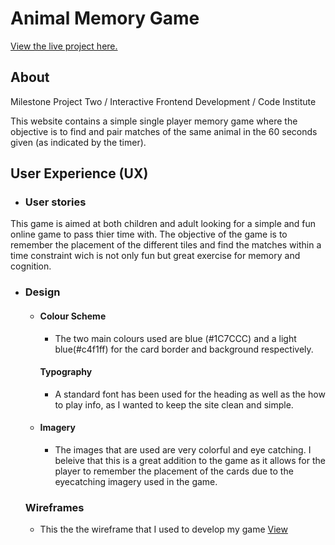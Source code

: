 # Animal Memory Game

[View the live project here.](https://isabellahl.github.io/milestone-project-2-memory-game/)

## About

Milestone Project Two / Interactive Frontend Development / Code Institute

This website contains a simple single player memory game where the objective is to find and pair matches of the same animal in the 60 seconds given (as indicated by the timer).

## User Experience (UX)

-   ### User stories

This game is aimed at both children and adult looking for a simple and fun online game to pass thier time with.
The objective of the game is to remember the placement of the different tiles and find the matches within a time constraint wich is not only fun but great exercise for memory and cognition.

-   ### Design
    -   #### Colour Scheme
        -   The two main colours used are blue (#1C7CCC) and a light blue(#c4f1ff) for the card border and background respectively.

        #### Typography
        -  A standard font has been used for the heading as well as the how to play info, as I wanted to keep the site clean and simple.
    -   #### Imagery
        -   The images that are used are very colorful and eye catching. I beleive that this is a great addition to the game as it allows for the player to remember the placement of the cards due to the eyecatching imagery used in the game.
    ### Wireframes
    -   This the the wireframe that I used to develop my game [View]((https://github.com/IsabellaHL/milestone-project-2-memory-game/assets/images/Wireframes.png?raw=true))

    

    